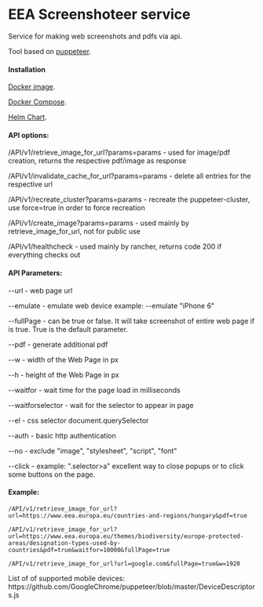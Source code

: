 # EEA Screenshoteer service

<p> Service for making web screenshots and pdfs via api.</p>

<p>Tool based on <a href="https://github.com/GoogleChrome/puppeteer">puppeteer</a>. </p>

<h4>Installation </h4>

<p><a href="https://hub.docker.com/r/eeacms/screenshoteer">Docker image</a>. </p>
<p><a href="https://github.com/eea/eea.docker.screenshoteer/blob/master/docker-compose.yml">Docker Compose</a>. </p>
<p><a href="https://eea.github.io/helm-charts/">Helm Chart</a>.</p>


<p>
<h4>API options:</h4>

/API/v1/retrieve_image_for_url?params=params - used for image/pdf creation, returns the respective pdf/image as response

/API/v1/invalidate_cache_for_url?params=params - delete all entries for the respective url

/API/v1/recreate_cluster?params=params - recreate the puppeteer-cluster, use force=true in order to force recreation

/API/v1/create_image?params=params - used mainly by retrieve_image_for_url, not for public use

/API/v1/healthcheck - used mainly by rancher, returns code 200 if everything checks out
<p>

<p>
<h4>API Parameters:</h4>

--url - web page url

--emulate - emulate web device example: --emulate "iPhone 6"

--fullPage - can be true or false. It will take screenshot of entire web page if is true. True is the default parameter.

--pdf - generate additional pdf

--w - width of the Web Page in px

--h - height of the Web Page in px

--waitfor - wait time for the page load in milliseconds

--waitforselector - wait for the selector to appear in page

--el - css selector document.querySelector

--auth - basic http authentication

--no - exclude "image", "stylesheet", "script", "font"

--click - example: ".selector>a" excellent way to close popups or to click some buttons on the page.

<p>


<h4>Example: </h4>

```shell
/API/v1/retrieve_image_for_url?url=https://www.eea.europa.eu/countries-and-regions/hungary&pdf=true

/API/v1/retrieve_image_for_url?url=https://www.eea.europa.eu/themes/biodiversity/europe-protected-areas/designation-types-used-by-countries&pdf=true&waitfor=10000&fullPage=true

/API/v1/retrieve_image_for_url?url=google.com&fullPage=true&w=1920
```
<p> List of of supported mobile devices: https://github.com/GoogleChrome/puppeteer/blob/master/DeviceDescriptors.js
</p>
